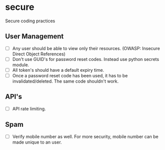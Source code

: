 # secure
Secure coding practices

## User Management
- [ ] Any user should be able to view only their resources. (OWASP: Insecure Direct Object References)
- [ ] Don't use GUID's for password reset codes. Instead use python secrets module.
- [ ] All token's should have a default expiry time.
- [ ] Once a password reset code has been used, it has to be invalidated/deleted. The same code shouldn't work.

## API's
- [ ] API rate limiting.

## Spam
- [ ] Verify mobile number as well. For more security, mobile number can be made unique to an user.
